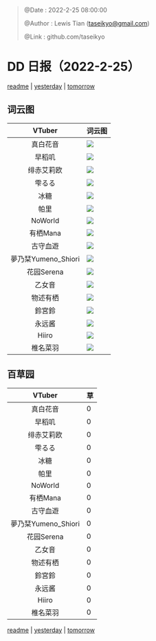 > @Date    : 2022-2-25 08:00:00
>
> @Author  : Lewis Tian (taseikyo@gmail.com)
>
> @Link    : github.com/taseikyo

# DD 日报（2022-2-25）

[readme](../README.md) | [yesterday](2022-2-24.md) | [tomorrow](2022-2-26.md)

## 词云图

|VTuber|词云图|
|:-:|-|
|真白花音|![](../../images/daily/21402309_2022-2-25_purge_wordcloud.png)|
|早稻叽|![](../../images/daily/41682_2022-2-25_purge_wordcloud.png)|
|绯赤艾莉欧|![](../../images/daily/21396545_2022-2-25_purge_wordcloud.png)|
|雫るる|![](../../images/daily/21013446_2022-2-25_purge_wordcloud.png)|
|冰糖|![](../../images/daily/876396_2022-2-25_purge_wordcloud.png)|
|帕里|![](../../images/daily/4895312_2022-2-25_purge_wordcloud.png)|
|NoWorld|![](../../images/daily/21448649_2022-2-25_purge_wordcloud.png)|
|有栖Mana|![](../../images/daily/6542258_2022-2-25_purge_wordcloud.png)|
|古守血遊|![](../../images/daily/8725120_2022-2-25_purge_wordcloud.png)|
|夢乃栞Yumeno_Shiori|![](../../images/daily/14052636_2022-2-25_purge_wordcloud.png)|
|花园Serena|![](../../images/daily/14327465_2022-2-25_purge_wordcloud.png)|
|乙女音|![](../../images/daily/21320551_2022-2-25_purge_wordcloud.png)|
|物述有栖|![](../../images/daily/21449083_2022-2-25_purge_wordcloud.png)|
|鈴宮鈴|![](../../images/daily/21685677_2022-2-25_purge_wordcloud.png)|
|永远酱|![](../../images/daily/21701071_2022-2-25_purge_wordcloud.png)|
|Hiiro|![](../../images/daily/21919321_2022-2-25_purge_wordcloud.png)|
|椎名菜羽|![](../../images/daily/22347054_2022-2-25_purge_wordcloud.png)|

## 百草园

|VTuber|草|
|:-:|-|
|真白花音|0|
|早稻叽|0|
|绯赤艾莉欧|0|
|雫るる|0|
|冰糖|0|
|帕里|0|
|NoWorld|0|
|有栖Mana|0|
|古守血遊|0|
|夢乃栞Yumeno_Shiori|0|
|花园Serena|0|
|乙女音|0|
|物述有栖|0|
|鈴宮鈴|0|
|永远酱|0|
|Hiiro|0|
|椎名菜羽|0|

[readme](../README.md) | [yesterday](2022-2-24.md) | [tomorrow](2022-2-26.md)
